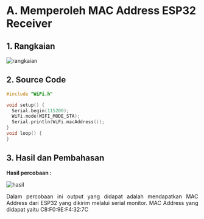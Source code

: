 # A. Memperoleh MAC Address ESP32 Receiver

## 1. Rangkaian

![rangkaian](https://github.com/milham08330/Embedded-System/assets/42812745/9e5cdf38-216f-42a5-9827-4bcb75740506)

## 2. Source Code

```cpp
#include "WiFi.h"

void setup() {
  Serial.begin(115200);
  WiFi.mode(WIFI_MODE_STA);
  Serial.println(WiFi.macAddress());
}
void loop() {
}
```

## 3. Hasil dan Pembahasan

 **Hasil percobaan :**

![hasil](https://github.com/milham08330/Embedded-System/assets/42812745/630ebc0b-64b5-4b2b-8d80-6e099520c0e5)

 
<p align="justify">Dalam percobaan ini output yang didapat adalah mendapatkan MAC Address dari ESP32 yang dikirim melalui serial monitor. MAC Address yang didapat yaitu C8:F0:9E:F4:32:7C
